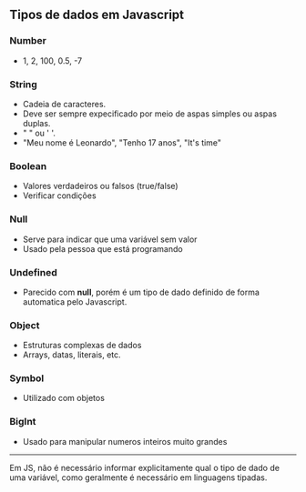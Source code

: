 ## Tipos de dados em Javascript

### Number
- 1, 2, 100, 0.5, -7
### String
- Cadeia de caracteres.
- Deve ser sempre expecificado por meio de aspas simples ou aspas duplas.
- " " ou ' '.
- "Meu nome é Leonardo", "Tenho 17 anos", "It's time"
### Boolean 
- Valores verdadeiros ou falsos (true/false)
- Verificar condições
### Null
- Serve para indicar que uma variável sem valor
- Usado pela pessoa que está programando
### Undefined
- Parecido com **null**, porém é um tipo de dado definido de forma automatica pelo Javascript.
### Object
- Estruturas complexas de dados
- Arrays, datas, literais, etc. 
### Symbol
- Utilizado com objetos
### BigInt
- Usado para manipular numeros inteiros muito grandes 

---

Em JS, não é necessário informar explicitamente qual o tipo de dado de uma variável, como geralmente é necessário em linguagens tipadas.